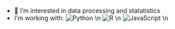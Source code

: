 
- 👀 I’m interested in data processing and statatistics
- I'm working with:
![Python](https://img.shields.io/badge/python-3670A0?style=for-the-badge&logo=python&logoColor=ffdd54) \n
![R](https://img.shields.io/badge/r-%23276DC3.svg?style=for-the-badge&logo=r&logoColor=white) \n
![JavaScript](https://img.shields.io/badge/javascript-%23323330.svg?style=for-the-badge&logo=javascript&logoColor=%23F7DF1E) \n
<!---
JMFiore/JMFiore is a ✨ special ✨ repository because its `README.md` (this file) appears on your GitHub profile.
You can click the Preview link to take a look at your changes.
--->
